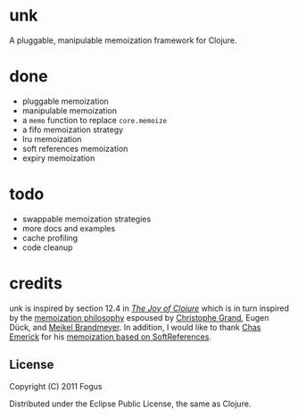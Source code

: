 # unk

A pluggable, manipulable memoization framework for Clojure.

# done

- pluggable memoization 
- manipulable memoization
- a `memo` function to replace `core.memoize`
- a fifo memoization strategy
- lru memoization
- soft references memoization
- expiry memoization

# todo

- swappable memoization strategies
- more docs and examples
- cache profiling
- code cleanup

# credits

unk is inspired by section 12.4 in *[The Joy of Clojure](http://joyofclojure.com)* which is in turn inspired by the [memoization philosophy](http://kotka.de/blog/2010/03/memoize_done_right.html) espoused by [Christophe Grand](http://clj-me.cgrand.net/), Eugen Dück, and [Meikel Brandmeyer](http://kotka.de/).  In addition, I would like to thank [Chas Emerick](http://cemerick.com/) for his [memoization based on SoftReferences](https://gist.github.com/747395).

License
-------

Copyright (C) 2011 Fogus

Distributed under the Eclipse Public License, the same as Clojure.
